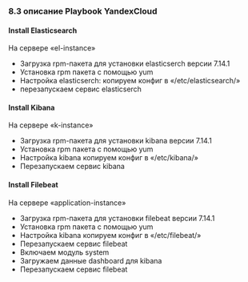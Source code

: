 ### 8.3 описание Playbook YandexCloud


#### Install Elasticsearch
На сервере «el-instance»

*  Загрузка rpm-пакета для установки elasticserch версии 7.14.1
* Установка rpm пакета с помощью yum
* Настройка elasticserch: копируем конфиг в «/etc/elasticsearch/» 
* перезапускаем сервис  elasticserch


#### Install Kibana
На сервере «k-instance»

* Загрузка rpm-пакета для установки kibana версии 7.14.1
* Установка rpm пакета с помощью yum
* Настройка kibana копируем конфиг в «/etc/kibana/»
* Перезапускаем сервис kibana


#### Install Filebeat
На сервере «application-instance»

* Загрузка rpm-пакета для установки filebeat версии 7.14.1
* Установка rpm пакета с помощью yum
* Настройка kibana копируем конфиг в «/etc/filebeat/»
* Перезапускаем сервис filebeat
* Включаем модуль system
* Загружаем данные dashboard для kibana
* Перезапускаем сервис filebeat

